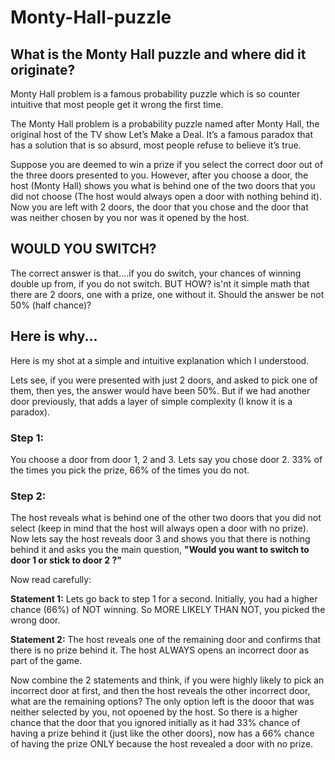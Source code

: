 # Monty-Hall-puzzle

<h2> What is the Monty Hall puzzle and where did it originate? </h2>
Monty Hall problem is a famous probability puzzle which is so counter intuitive that most people get it wrong the first time.

The Monty Hall problem is a probability puzzle named after Monty Hall, the original host of the TV show Let’s Make a Deal. It’s a famous paradox that has a solution that is so absurd, most people refuse to believe it’s true.

Suppose you are deemed to win a prize if you select the correct door out of the three doors presented to you. However, after you choose a door, the host (Monty Hall) shows you what is behind one of the two doors
that you did not choose (The host would always open a door with nothing behind it). Now you are left with 2 doors, the door that you chose and the door that was neither chosen by you nor was it opened by the host.

<h2> WOULD YOU SWITCH? </h2>

The correct answer is that....if you do switch, your chances of winning double up from, if you do not switch.
BUT HOW? is'nt it simple math that there are 2 doors, one with a prize, one without it. Should the answer be not 50% (half chance)?


<h2> Here is why... </h2>
Here is my shot at a simple and intuitive explanation which I understood.

Lets see, if you were presented with just 2 doors, and asked to pick one of them, then yes, the answer would have been 50%.
But if we had another door previously, that adds a layer of simple complexity (I know it is a paradox).

<h3>Step 1: </h3>
You choose a door from door 1, 2 and 3. Lets say you chose door 2. 33% of the times you pick the prize, 66% of the times you do not.

<h3>Step 2: </h3>
The host reveals what is behind one of the other two doors that you did not select (keep in mind that the host will always open a door with no prize).
Now lets say the host reveals door 3 and shows you that there is nothing behind it and asks you the main question, <b>"Would you want to switch to door 1 or stick to door 2 ?"</b> <br>


Now read carefully:<br>

<b>Statement 1:</b> Lets go back to step 1 for a second. Initially, you had a higher chance (66%) of NOT winning. So MORE LIKELY THAN NOT, you picked the wrong door.

<b>Statement 2:</b> The host reveals one of the remaining door and confirms that there is no prize behind it. The host ALWAYS opens an incorrect door as part of the game.


Now combine the 2 statements and think, if you were highly likely to pick an incorrect door at first, and then the host reveals the other incorrect door, what are the remaining options?
The only option left is the dooor that was neither selected by you, not opoened by the host. So there is a higher chance that the door that you ignored initially as it had 33% chance of
having a prize behind it (just like the other doors), now has a 66% chance of having the prize ONLY because the host revealed a door with no prize.
